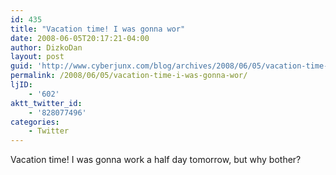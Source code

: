 ```yaml
---
id: 435
title: "Vacation time! I was gonna wor"
date: 2008-06-05T20:17:21-04:00
author: DizkoDan
layout: post
guid: 'http://www.cyberjunx.com/blog/archives/2008/06/05/vacation-time-i-was-gonna-wor/'
permalink: /2008/06/05/vacation-time-i-was-gonna-wor/
ljID:
    - '602'
aktt_twitter_id:
    - '828077496'
categories:
    - Twitter
---
```


Vacation time! I was gonna work a half day tomorrow, but why bother?